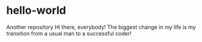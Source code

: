 # hello-world
Another repository
Hi there, everybody!
The biggest change in my life is my transition from a usual man to a successful coder!
